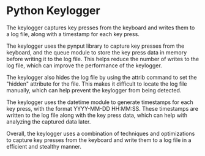 # Python Keylogger

The keylogger captures key presses from the keyboard and writes them to a log file, along with a timestamp for each key press.

The keylogger uses the pynput library to capture key presses from the keyboard, and the queue module to store the key press data in memory before writing it to the log file. This helps reduce the number of writes to the log file, which can improve the performance of the keylogger.

The keylogger also hides the log file by using the attrib command to set the "hidden" attribute for the file. This makes it difficult to locate the log file manually, which can help prevent the keylogger from being detected.

The keylogger uses the datetime module to generate timestamps for each key press, with the format YYYY-MM-DD HH:MM:SS. These timestamps are written to the log file along with the key press data, which can help with analyzing the captured data later.

Overall, the keylogger uses a combination of techniques and optimizations to capture key presses from the keyboard and write them to a log file in a efficient and stealthy manner.